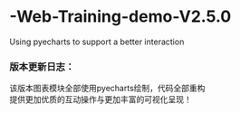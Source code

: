 # -Web-Training-demo-V2.5.0
Using pyecharts to support a better interaction
<h3>版本更新日志：</h3>
<p>该版本图表模块全部使用pyecharts绘制，代码全部重构<br>
提供更加优质的互动操作与更加丰富的可视化呈现！</p>
